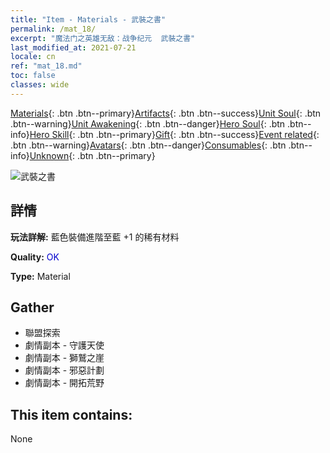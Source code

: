```yaml
---
title: "Item - Materials - 武裝之書"
permalink: /mat_18/
excerpt: "魔法门之英雄无敌：战争纪元  武裝之書"
last_modified_at: 2021-07-21
locale: cn
ref: "mat_18.md"
toc: false
classes: wide
---
```

 [Materials](/ItemsCN/){: .btn .btn--primary}[Artifacts](/ItemsCN/Artifacts/){: .btn .btn--success}[Unit Soul](/ItemsCN/UnitSoul/){: .btn .btn--warning}[Unit Awakening](/ItemsCN/UnitAwakening/){: .btn .btn--danger}[Hero Soul](/ItemsCN/HeroSoul/){: .btn .btn--info}[Hero Skill](/ItemsCN/HeroSkill/){: .btn .btn--primary}[Gift](/ItemsCN/Gift/){: .btn .btn--success}[Event related](/ItemsCN/Events/){: .btn .btn--warning}[Avatars](/ItemsCN/Avatars/){: .btn .btn--danger}[Consumables](/ItemsCN/Consumables/){: .btn .btn--info}[Unknown](/ItemsCN/Unknown/){: .btn .btn--primary}

 ![武裝之書](/images/t/i_cailiao_hexin1.png)

## 詳情
 **玩法詳解:** 藍色裝備進階至藍 +1 的稀有材料

 **Quality:** <span style="color: #0000CD">OK</span>

 **Type:** Material

## Gather

*    聯盟探索 
*    劇情副本 - 守護天使 
*    劇情副本 - 獅鷲之崖 
*    劇情副本 - 邪惡計劃 
*    劇情副本 - 開拓荒野 

## This item contains:

  None

